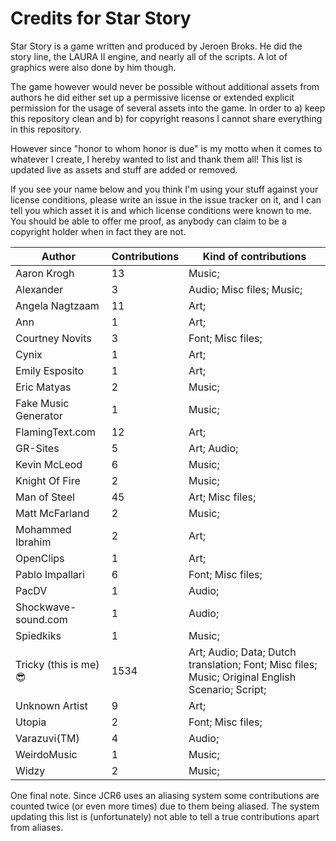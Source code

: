 # Credits for Star Story


Star Story is a game written and produced by Jeroen Broks. He did the story line, the LAURA II engine, and nearly all of the scripts. A lot of graphics were also done by him though.


The game however would never be possible without additional assets from authors he did either set up a permissive license or extended explicit permission for the usage of several assets into the game. In order to a) keep this repository clean and b) for copyright reasons I cannot share everything in this repository.

However since "honor to whom honor is due" is my motto when it comes to whatever I create, I hereby wanted to list and thank them all! This list is updated live as assets and stuff are added or removed. 

If you see your name below and you think I'm using your stuff against your license conditions, please write an issue in the issue tracker on it, and I can tell you which asset it is and which license conditions were known to me. You should be able to offer me proof, as anybody can claim to be a copyright holder when in fact they are not.


Author | Contributions | Kind of contributions
---|---|---
Aaron Krogh | 13 | Music; 
Alexander | 3 | Audio; Misc files; Music; 
Angela Nagtzaam | 11 | Art; 
Ann | 1 | Art; 
Courtney Novits | 3 | Font; Misc files; 
Cynix | 1 | Art; 
Emily Esposito | 1 | Art; 
Eric Matyas | 2 | Music; 
Fake Music Generator | 1 | Music; 
FlamingText.com | 12 | Art; 
GR-Sites | 5 | Art; Audio; 
Kevin McLeod | 6 | Music; 
Knight Of Fire | 2 | Music; 
Man of Steel | 45 | Art; Misc files; 
Matt McFarland | 2 | Music; 
Mohammed Ibrahim | 2 | Art; 
OpenClips | 1 | Art; 
Pablo Impallari | 6 | Font; Misc files; 
PacDV | 1 | Audio; 
Shockwave-sound.com | 1 | Audio; 
Spiedkiks | 1 | Music; 
Tricky (this is me) :sunglasses: | 1534 | Art; Audio; Data; Dutch translation; Font; Misc files; Music; Original English Scenario; Script; 
Unknown Artist | 9 | Art; 
Utopia | 2 | Font; Misc files; 
Varazuvi(TM) | 4 | Audio; 
WeirdoMusic | 1 | Music; 
Widzy | 2 | Music; 
One final note. Since JCR6 uses an aliasing system some contributions are counted twice (or even more times) due to them being aliased. The system updating this list is (unfortunately) not able to tell a true contributions apart from aliases.
